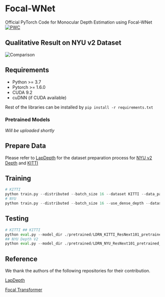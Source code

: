 # Focal-WNet
Official PyTorch Code for Monocular Depth Estimation using Focal-WNet
[![PWC](https://img.shields.io/endpoint.svg?url=https://paperswithcode.com/badge/focal-wnet-an-architecture-unifying/monocular-depth-estimation-on-nyu-depth-v2)](https://paperswithcode.com/sota/monocular-depth-estimation-on-nyu-depth-v2?p=focal-wnet-an-architecture-unifying)

## Qualitative Result on NYU v2 Dataset

![Comparison](https://user-images.githubusercontent.com/59992424/151580639-8827e849-ed74-40a9-9a46-1d7f6802ef6e.png)

## Requirements
* Python >= 3.7
* Pytorch >= 1.6.0
*  CUDA 9.2
*  cuDNN (if CUDA available)

Rest of the libraries can be installed by ``` pip install -r requirements.txt ```

### Pretrained Models
*Will be uploaded shortly*

## Prepare Data
Please refer to [LapDepth](https://github.com/tjqansthd/LapDepth-release) for the dataset preparation process for [NYU v2 Depth](https://cs.nyu.edu/~silberman/datasets/nyu_depth_v2.html) and [KITTI](http://www.cvlibs.net/download.php?file=data_depth_annotated.zip)

## Training

```python
# KITTI 
python train.py --distributed --batch_size 16 --dataset KITTI --data_path ./datasets/KITTI --gpu_num 0,1,2,3
# NYU
python train.py --distributed --batch_size 16 --use_dense_depth --dataset NYU --data_path ./datasets/NYU_Depth_V2/sync --epochs 30 --gpu_num 0,1,2,3 
```
## Testing

```python
# KITTI ## KITTI
python eval.py --model_dir ./pretrained/LDRN_KITTI_ResNext101_pretrained_data.pkl --evaluate --batch_size 1 --dataset KITTI --data_path ./datasets/KITTI --gpu_num 0
## NYU Depth V2
python eval.py --model_dir ./pretrained/LDRN_NYU_ResNext101_pretrained_data.pkl --evaluate --batch_size 1 --dataset NYU --data_path --data_path ./datasets/NYU_Depth_V2/official_splits/test --gpu_num 0

```

## Reference 
We thank the authors of the following repositories for their contribution.

[LapDepth](https://github.com/tjqansthd/LapDepth-release)

[Focal Transformer](https://github.com/microsoft/Focal-Transformer)
